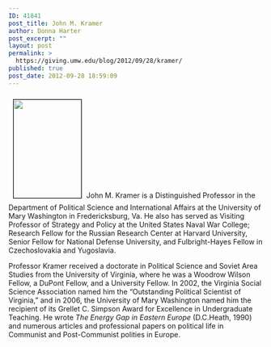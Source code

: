 ```yaml
---
ID: 41841
post_title: John M. Kramer
author: Donna Harter
post_excerpt: ""
layout: post
permalink: >
  https://giving.umw.edu/blog/2012/09/28/kramer/
published: true
post_date: 2012-09-28 18:59:09
---
```

<a href="https://giving.umw.edu/wp-content/uploads/2012/09/465kramer-jack_big.jpg"><img class="alignleft  wp-image-41881" style="border: 1px solid black;margin: 9px" src="https://giving.umw.edu/wp-content/uploads/2012/09/465kramer-jack_big.jpg" alt="" width="134" height="195" /></a>John M. Kramer is a Distinguished Professor in the Department of Political Science and International Affairs at the University of Mary Washington in Fredericksburg, Va. He also has served as Visiting Professor of Strategy and Policy at the United States Naval War College; Research Fellow for the Russian Research Center at Harvard University, Senior Fellow for National Defense University, and Fulbright-Hayes Fellow in Czechoslovakia and Yugoslavia.

Professor Kramer received a doctorate in Political Science and Soviet Area Studies from the University of Virginia, where he was a Woodrow Wilson Fellow, a DuPont Fellow, and a University Fellow. In 2002, the Virginia Social Science Association named him the “Outstanding Political Scientist of Virginia,” and in 2006, the University of Mary Washington named him the recipient of its Grellet C. Simpson Award for Excellence in Undergraduate Teaching. He wrote <em>The Energy Gap in Eastern Europe</em> (D.C.Heath, 1990) and numerous articles and professional papers on political life in Communist and Post-Communist polities in Europe.